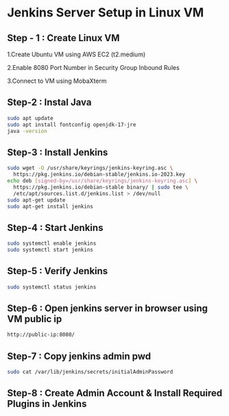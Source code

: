
# Jenkins Server Setup in Linux VM



## Step - 1 : Create Linux VM
1.Create Ubuntu VM using AWS EC2 (t2.medium)

2.Enable 8080 Port Number in Security Group Inbound Rules

3.Connect to VM using MobaXterm
## Step-2 : Instal Java

```bash
sudo apt update
sudo apt install fontconfig openjdk-17-jre
java -version
```

## Step-3 : Install Jenkins

```bash
sudo wget -O /usr/share/keyrings/jenkins-keyring.asc \
  https://pkg.jenkins.io/debian-stable/jenkins.io-2023.key
echo deb [signed-by=/usr/share/keyrings/jenkins-keyring.asc] \
  https://pkg.jenkins.io/debian-stable binary/ | sudo tee \
  /etc/apt/sources.list.d/jenkins.list > /dev/null
sudo apt-get update
sudo apt-get install jenkins
```

## Step-4 : Start Jenkins

```bash
sudo systemctl enable jenkins
sudo systemctl start jenkins
```

## Step-5 : Verify Jenkins

```bash
sudo systemctl status jenkins
```

## Step-6 : Open jenkins server in browser using VM public ip

```bash
http://public-ip:8080/
```

## Step-7 : Copy jenkins admin pwd

```bash
sudo cat /var/lib/jenkins/secrets/initialAdminPassword
```
## Step-8 : Create Admin Account & Install Required Plugins in Jenkins

